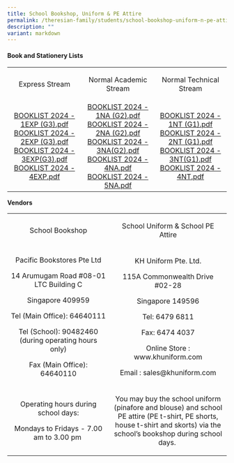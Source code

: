```yaml
---
title: School Bookshop, Uniform & PE Attire
permalink: /theresian-family/students/school-bookshop-uniform-n-pe-attire/
description: ""
variant: markdown
---
```

<h4><strong>Book and Stationery Lists</strong></h4>
<table>
<tbody>
<tr>
<td style="text-align: center;" width="205">
<p>Express Stream</p>
</td>
<td style="text-align: center;" width="205">
<p>Normal Academic Stream</p>
</td>
<td style="text-align: center;" width="205">
<p>Normal Technical Stream</p>
</td>
</tr>
<tr>
<td style="text-align: center;" width="205"><a href="/files/Booklist/secondary%201%20exp%20(g3)%20-%202024.pdf" target="">BOOKLIST 2024 - 1EXP (G3).pdf</a><br><a href="/files/Booklist/secondary%202%20exp%20(g3)%20-%202024.pdf" target="">BOOKLIST 2024 - 2EXP (G3).pdf</a><br><a href="/files/Booklist/secondary%203%20exp%20(g3)%20-%202024.pdf" target="">BOOKLIST 2024 - 3EXP(G3).pdf</a><br><a href="/files/Booklist/secondary%204%20exp%20-%202024.pdf" target="">BOOKLIST 2024 - 4EXP.pdf</a></td>
<td style="text-align: center;" width="205"><a href="/files/Booklist/secondary%201%20na%20(g2)%20-%202024.pdf" target="">BOOKLIST 2024 - 1NA (G2).pdf</a><br><a href="/files/Booklist/secondary%202%20na%20(g2)%20-%202024.pdf" target="">BOOKLIST 2024 - 2NA (G2).pdf</a><br><a href="/files/Booklist/secondary%203%20na%20(g2)%20-%202024.pdf" target="">BOOKLIST 2024 - 3NA(G2).pdf</a><br><a href="/files/Booklist/secondary%204%20na%20-%202024.pdf" target="">BOOKLIST 2024 - 4NA.pdf</a><br><a href="/files/Booklist/secondary%205%20na%20-%202024.pdf" target="">BOOKLIST 2024 - 5NA.pdf</a></td>
<td style="text-align: center;" width="205"><a href="/files/Booklist/secondary%201%20nt%20(g1)%20-%202024.pdf" target="">BOOKLIST 2024 - 1NT (G1).pdf</a><br><a href="/files/Booklist/secondary%202%20nt%20(g1)%20-%202024.pdf" target="">BOOKLIST 2024 - 2NT (G1).pdf</a><br><a href="/files/Booklist/secondary%203%20nt%20(g1)%20-%202024.pdf" target="">BOOKLIST 2024 - 3NT(G1).pdf</a><br><a href="/files/Booklist/secondary%204%20nt%20-%202024.pdf" target="">BOOKLIST 2024 - 4NT.pdf</a></td>
</tr>
</tbody>
</table>
<p><strong>Vendors</strong></p>
<table width="0">
<tbody>
<tr>
<td style="text-align: center;" width="316">School Bookshop</td>
<td style="text-align: center;" width="316">
<p>School Uniform &amp; School PE Attire</p>
</td>
</tr>
<tr>
<td style="text-align: center;" width="316">
<p>Pacific Bookstores Pte Ltd</p>
<p>14 Arumugam Road #08-01 LTC Building C</p>
<p>Singapore 409959</p>
<p>Tel (Main Office): 64640111</p>
<p>Tel (School): 90482460 (during operating hours only)</p>
<p>Fax (Main Office): 64640110</p>
</td>
<td style="text-align: center;" width="316">
<p>KH Uniform Pte. Ltd.</p>
<p>115A Commonwealth Drive #02-28</p>
<p>Singapore 149596</p>
<p>Tel: 6479 6811</p>
<p>&nbsp;Fax: 6474 4037&nbsp;</p>
<p>Online Store : www.khuniform.com</p>
<p>Email : sales@khuniform.com</p>
</td>
</tr>
<tr>
<td style="text-align: center;" width="316">
<p>Operating hours during school days:</p>
<p>Mondays to Fridays - 7.00 am to 3.00 pm&nbsp;</p>
</td>
<td style="text-align: center;" width="316">
<p>You may buy the school uniform (pinafore and blouse) and school PE attire (PE t-shirt, PE shorts, house t-shirt and&nbsp;skorts) via the school’s bookshop during school days.&nbsp;</p>
</td>
</tr>
</tbody>
</table>